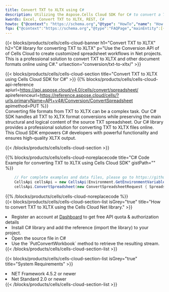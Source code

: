 ```yaml
---
title: Convert TXT to XLTX using C# 
description: Utilizing the Aspose.Cells Cloud SDK for C# to convert a TXT format file to a XLTX format file. 
kwords: Excel, Convert TXT to XLTX, REST, C#
howto: {"@context": "https://schema.org","@type": "HowTo","name": "How to convert TXT to XLTX using the Cells Cloud Net library.","description": "How to convert TXT to XLTX using the Cells Cloud Net library.","image": {"@type": "ImageObject"},"url": "/net/conversion/txt-to-xltx/","step": [{ "@type": "HowToStep","name": "How to convert TXT to XLTX using the Cells Cloud Net library. step 1", "image": {"@type": "ImageObject",},"url": "/net/conversion/txt-to-xltx/","text": "Register an account at <a href='https://dashboard.aspose.cloud/'>Dashboard</a> to get free API quota & authorization details",},{ "@type": "HowToStep","name": "How to convert TXT to XLTX using the Cells Cloud Net library. step 1", "image": {"@type": "ImageObject",},"url": "/net/conversion/txt-to-xltx/","text": "Install C# library and add the reference (import the library) to your project.",},{ "@type": "HowToStep","name": "How to convert TXT to XLTX using the Cells Cloud Net library. step 1", "image": {"@type": "ImageObject",},"url": "/net/conversion/txt-to-xltx/","text": "Open the source file in C#",},{ "@type": "HowToStep","name": "How to convert TXT to XLTX using the Cells Cloud Net library. step 1", "image": {"@type": "ImageObject",},"url": "/net/conversion/txt-to-xltx/","text": "Use the `PutConvertWorkbook` method to retrieve the resulting stream.",}, ],"supply": {"@type": "HowToSupply","name": "document"},"tool": [{"@type": "HowToTool","name": "Visual Studio, Visual Studio Code, Rider "},{"@type": "HowToTool","name": "Aspose Cells"}],"totalTime": "PT6M"}
fqa: {"@context":"https://schema.org","@type":"FAQPage","mainEntity":[{"@type":"Question","name":"Why convert file formats in C# using REST API?","acceptedAnswer":{"@type":"Answer","text":"Documents are encoded in many ways, and some files may be incompatible with the software you use. To open and read such files, just convert them to appropriate file formats.<br/><ol><li>Install .NET SDK and add the reference (import the library) to your project.</li><li>Open the source file in C# using REST API.</li><li>Call the PutConvertWorkbookRequest() method, passing an output filename with required extension.</li><li>Get the result of conversion as a separate file.</li></ol>"}},{"@type":"Question","name":"What file formats can I convert with your C# library?","acceptedAnswer":{"@type":"Answer","text":"We support a variety of file formats for conversion using .NET library, including XLSX, Excel, xls , PDF, CSV, HTML, Markdown, XML, PNG, JPG, TIFF, Json, TXT and many more."}},{"@type":"Question","name":"What is the maximum allowed file size for conversion using this .NET library?","acceptedAnswer":{"@type":"Answer","text":"There are no file size limits for format conversions using .NET library."}}]}
---
```



{{< blocks/products/cells/cells-cloud-banner h1="Convert TXT to XLTX" h2="C# library for converting TXT to XLTX" p="Use the Conversion API of of Cells Cloud to create customized spreadsheet workflows in Net projects. This is a professional solution to convert TXT to XLTX and other document formats online using C#." urlsection="conversion/txt-to-xltx/" >}}

{{< blocks/products/cells/cells-cloud-section  title="Convert TXT to XLTX using Cells Cloud SDK for C#" >}}
{{% blocks/products/cells/cells-cloud-api-reference  apiurl=https://api.aspose.cloud/v4.0/cells/convert/spreadsheet/  apireferenceurl=https://reference.aspose.cloud/cells/?urls.primaryName=API+v4#/Conversion/ConvertSpreadsheet  apimethod=PUT %}}
<br/>
Converting file formats from TXT to XLTX can be a complex task. Our C# SDK handles all TXT to XLTX format conversions while preserving the main structural and logical content of the source TXT spreadsheet. Our C# library provides a professional solution for converting TXT to XLTX files online. This Cloud SDK empowers C# developers with powerful functionality and ensures high-quality XLTX output.

{{< /blocks/products/cells/cells-cloud-section >}}

{{% blocks/products/cells/cells-cloud-noreplacecode title="C# Code Example for converting TXT to XLTX using Cells Cloud SDK" gistPath="" %}}
 
```cs
    // For complete examples and data files, please go to https://github.com/aspose-cells-cloud/aspose-cells-cloud-dotnet/
    CellsApi cellsApi = new CellsApi(Environment.GetEnvironmentVariable("ProductClientId"), Environment.GetEnvironmentVariable("ProductClientSecret"));
    cellsApi.ConvertSpreadsheet(new ConvertSpreadsheetRequest { Spreadsheet = "EmployeeSalesSummary.txt", format = "xltx" }, "EmployeeSalesSummary.xltx");
```
 
{{% /blocks/products/cells/cells-cloud-noreplacecode  %}}
<br/>
{{< blocks/products/cells/cells-cloud-section-list isGrey="true"  title="How to convert TXT to XLTX using the Cells Cloud Net library." >}}
<li>Register an account at <a href="https://dashboard.aspose.cloud/">Dashboard</a> to get free API quota & authorization details</li>
<li>Install C# library and add the reference (import the library) to your project.</li>
<li>Open the source file in C#</li>
<li>Use the `PutConvertWorkbook` method to retrieve the resulting stream.</li>
{{< /blocks/products/cells/cells-cloud-section-list >}}

{{< blocks/products/cells/cells-cloud-section-list isGrey="true"  title="System Requirements" >}}
<li>NET Framework 4.5.2 or newer</li>
<li>Net Standard 2.0 or newer</li>
{{< /blocks/products/cells/cells-cloud-section-list >}}
